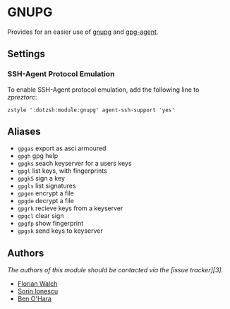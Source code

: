 GNUPG
=====

Provides for an easier use of [gnupg][1] and [gpg-agent][2].

Settings
--------

### SSH-Agent Protocol Emulation

To enable SSH-Agent protocol emulation, add the following line to *zpreztorc*:

    zstyle ':dotzsh:module:gnupg' agent-ssh-support 'yes'

Aliases
-------

  - `gpgas` export as asci armoured
  - `gpgh` gpg help
  - `gpgks` seach keyserver for a users keys
  - `gpgl` list keys, with fingerprints
  - `gpgkS` sign a key
  - `gpgls` list signatures
  - `gpgen` encrypt a file
  - `gpgde` decrypt a file
  - `gpgrk` recieve keys from a keyserver
  - `gpgcl` clear sign
  - `gpgfp` show fingerprint
  - `gpgsk` send keys to keyserver

Authors
-------

*The authors of this module should be contacted via the [issue tracker][3].*

  - [Florian Walch](https://github.com/fwalch)
  - [Sorin Ionescu](https://github.com/sorin-ionescu)
  - [Ben O'Hara](https://github.com/benohara)

[1]: http://www.gnupg.org
[1]: http://linux.die.net/man/1/gpg-agent
[2]: https://github.com/dotphiles/dotzsh/issues

